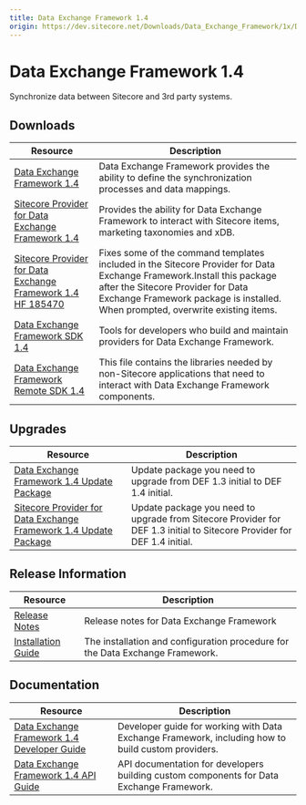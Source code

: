 ```yaml
---
title: Data Exchange Framework 1.4
origin: https://dev.sitecore.net/Downloads/Data_Exchange_Framework/1x/Data_Exchange_Framework_1_4.aspx
---
```


# Data Exchange Framework 1.4

Synchronize data between Sitecore and 3rd party systems.

## Downloads

 | Resource | Description |
 | --- | --- |
 | [Data Exchange Framework 1.4](https://sitecoredev.azureedge.net/~/media/86FEF72FCA77478F9B1BBBACDCDBA457.ashx?date=20170422T222324) | Data Exchange Framework provides the ability to define the synchronization processes and data mappings. |
 | [Sitecore Provider for Data Exchange Framework 1.4](https://sitecoredev.azureedge.net/~/media/BA489D3ED88148DB85EBD5043A941760.ashx?date=20170422T222442) | Provides the ability for Data Exchange Framework to interact with Sitecore items, marketing taxonomies and xDB. |
 | [Sitecore Provider for Data Exchange Framework 1.4 HF 185470](https://sitecoredev.azureedge.net/~/media/7CF2FD5760FE42A287B5CC57D9878B77.ashx?date=20170928T200841) | Fixes some of the command templates included in the Sitecore Provider for Data Exchange Framework.Install this package after the Sitecore Provider for Data Exchange Framework package is installed. When prompted, overwrite existing items. |
 | [Data Exchange Framework SDK 1.4](https://sitecoredev.azureedge.net/~/media/B2C3CDC1E78A41D098D60A9AAD592169.ashx?date=20170422T222813) | Tools for developers who build and maintain providers for Data Exchange Framework. |
 | [Data Exchange Framework Remote SDK 1.4](https://sitecoredev.azureedge.net/~/media/49C5DA0F6C5B46D396A9358FD2B80553.ashx?date=20170422T222612) | This file contains the libraries needed by non-Sitecore applications that need to interact with Data Exchange Framework components. |

## Upgrades

 | Resource | Description |
 | --- | --- |
 | [Data Exchange Framework 1.4 Update Package](https://sitecoredev.azureedge.net/~/media/ACD52DB0267B46389CA820C1D893D8E5.ashx?date=20170422T223036) | Update package you need to upgrade from DEF 1.3 initial to DEF 1.4 initial. |
 | [Sitecore Provider for Data Exchange Framework 1.4 Update Package](https://sitecoredev.azureedge.net/~/media/7F208CB71B0C42849237D4902CE7F587.ashx?date=20170422T223210) | Update package you need to upgrade from Sitecore Provider for DEF 1.3 initial to Sitecore Provider for DEF 1.4 initial. |

## Release Information

 | Resource | Description |
 | --- | --- |
 | [Release Notes](https://dev.sitecore.net:443/downloads/Data%20Exchange%20Framework/1x/Data%20Exchange%20Framework%201%204/Release%20Notes) | Release notes for Data Exchange Framework |
 | [Installation Guide](https://sitecoredev.azureedge.net/~/media/FD1E02DD412F4E2B8953ADDE3A7DEFE1.ashx?date=20190219T095319) | The installation and configuration procedure for the Data Exchange Framework. |

## Documentation

 | Resource | Description |
 | --- | --- |
 | [Data Exchange Framework 1.4 Developer Guide](https://doc.sitecore.com/developers/def/v1.4/) | Developer guide for working with Data Exchange Framework, including how to build custom providers. |
 | [Data Exchange Framework 1.4 API Guide](https://sitecoredev.azureedge.net/~/media/C59416DBA37444A793C8337F409653F9.ashx?date=20190221T140917) | API documentation for developers building custom components for Data Exchange Framework. |